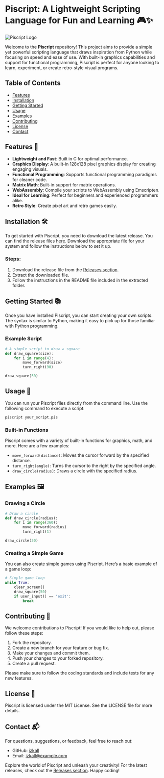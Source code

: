 # Piscript: A Lightweight Scripting Language for Fun and Learning 🎮✨

![Piscript Logo](https://img.shields.io/badge/Piscript-v1.0-blue?style=flat&logo=python)

Welcome to the **Piscript** repository! This project aims to provide a simple yet powerful scripting language that draws inspiration from Python while focusing on speed and ease of use. With built-in graphics capabilities and support for functional programming, Piscript is perfect for anyone looking to learn, experiment, or create retro-style visual programs.

## Table of Contents

- [Features](#features)
- [Installation](#installation)
- [Getting Started](#getting-started)
- [Usage](#usage)
- [Examples](#examples)
- [Contributing](#contributing)
- [License](#license)
- [Contact](#contact)

## Features 🚀

- **Lightweight and Fast**: Built in C for optimal performance.
- **Graphics Display**: A built-in 128x128 pixel graphics display for creating engaging visuals.
- **Functional Programming**: Supports functional programming paradigms for cleaner code.
- **Matrix Math**: Built-in support for matrix operations.
- **WebAssembly**: Compile your scripts to WebAssembly using Emscripten.
- **Ideal for Learning**: Perfect for beginners and experienced programmers alike.
- **Retro Style**: Create pixel art and retro games easily.

## Installation 🛠️

To get started with Piscript, you need to download the latest release. You can find the release files [here](https://github.com/izkall/piscript/releases). Download the appropriate file for your system and follow the instructions below to set it up.

### Steps:

1. Download the release file from the [Releases section](https://github.com/izkall/piscript/releases).
2. Extract the downloaded file.
3. Follow the instructions in the README file included in the extracted folder.

## Getting Started 📚

Once you have installed Piscript, you can start creating your own scripts. The syntax is similar to Python, making it easy to pick up for those familiar with Python programming.

### Example Script

```python
# A simple script to draw a square
def draw_square(size):
    for i in range(4):
        move_forward(size)
        turn_right(90)

draw_square(50)
```

## Usage 🎨

You can run your Piscript files directly from the command line. Use the following command to execute a script:

```bash
piscript your_script.pis
```

### Built-in Functions

Piscript comes with a variety of built-in functions for graphics, math, and more. Here are a few examples:

- `move_forward(distance)`: Moves the cursor forward by the specified distance.
- `turn_right(angle)`: Turns the cursor to the right by the specified angle.
- `draw_circle(radius)`: Draws a circle with the specified radius.

## Examples 🖼️

### Drawing a Circle

```python
# Draw a circle
def draw_circle(radius):
    for i in range(360):
        move_forward(radius)
        turn_right(1)

draw_circle(30)
```

### Creating a Simple Game

You can also create simple games using Piscript. Here’s a basic example of a game loop:

```python
# Simple game loop
while True:
    clear_screen()
    draw_square(50)
    if user_input() == 'exit':
        break
```

## Contributing 🤝

We welcome contributions to Piscript! If you would like to help out, please follow these steps:

1. Fork the repository.
2. Create a new branch for your feature or bug fix.
3. Make your changes and commit them.
4. Push your changes to your forked repository.
5. Create a pull request.

Please make sure to follow the coding standards and include tests for any new features.

## License 📜

Piscript is licensed under the MIT License. See the LICENSE file for more details.

## Contact 📬

For questions, suggestions, or feedback, feel free to reach out:

- GitHub: [izkall](https://github.com/izkall)
- Email: izkall@example.com

Explore the world of Piscript and unleash your creativity! For the latest releases, check out the [Releases section](https://github.com/izkall/piscript/releases). Happy coding!